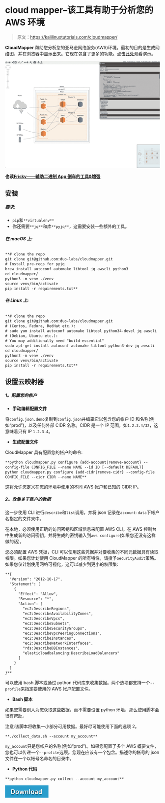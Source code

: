 # cloud mapper–该工具有助于分析您的 AWS 环境

> 原文：<https://kalilinuxtutorials.com/cloudmapper/>

**CloudMapper** 帮助您分析您的亚马逊网络服务(AWS)环境。最初的目的是生成网络图，并在浏览器中显示出来。它现在包含了更多的功能。点击[此处](https://duo-labs.github.io/cloudmapper/)观看演示。

![](img//4b5c0c2dcea27b6dd4bb91b5bdb0cf15.png)

**也读[Frisky——辅助二进制 App 倒车的工具&增强](https://kalilinuxtutorials.com/frisky/)**

## **安装**

##### **要求:**

*   `pip`和`**virtualenv**`
*   你还需要`**jq**`和库`**pyjq**`，这需要安装一些额外的工具。

###### **在 macOS 上:**

```
**# clone the repo
git clone git@github.com:duo-labs/cloudmapper.git
# Install pre-reqs for pyjq
brew install autoconf automake libtool jq awscli python3
cd cloudmapper/
python3 -m venv ./venv
source venv/bin/activate
pip install -r requirements.txt** 
```

###### **在 Linux 上:**

```
**# clone the repo
git clone git@github.com:duo-labs/cloudmapper.git
# (Centos, Fedora, RedHat etc.):
# sudo yum install autoconf automake libtool python34-devel jq awscli
# (Debian, Ubuntu etc.):
# You may additionally need "build-essential"
sudo apt-get install autoconf automake libtool python3-dev jq awscli
cd cloudmapper/
python3 -m venv ./venv
source venv/bin/activate
pip install -r requirements.txt** 
```

## **设置云映射器**

##### **1。配置您的帐户**

*   **手动编辑配置文件**

将`config.json.demo`复制到`config.json`并编辑它以包含您的帐户 ID 和名称(例如“prod”)，以及任何外部 CIDR 名称。CIDR 是一个 IP 范围，如`1.2.3.4/32`，这意味着只有 IP `1.2.3.4`。

*   **生成配置文件**

CloudMapper 具有配置您的帐户的命令:

```
**python cloudmapper.py configure {add-account|remove-account} --config-file CONFIG_FILE --name NAME --id ID [--default DEFAULT]
python cloudmapper.py configure {add-cidr|remove-cidr} --config-file CONFIG_FILE --cidr CIDR --name NAME** 
```

这将允许您定义在您的环境中使用的不同 AWS 帐户和已知的 CIDR IP。

##### **2。收集关于账户的数据**

这一步使用 CLI 进行`describe`和`list`调用，并将 json 记录在`account-data`下帐户名指定的文件夹中。

在本地，必须使用正确的访问密钥和区域信息来配置 AWS CLI。在 AWS 控制台中生成新的访问密钥，并将生成的密钥输入到`aws configure`(如果您还没有这样做的话)。

您必须配置 AWS 凭据，CLI 可以使用这些凭据并对要收集的不同元数据具有读取权限。如果您计划使用 CloudMapper 的所有特性，请授予`SecurityAudit`策略。如果您仅计划使用网络可视化，这可以减少到更小的权限集:

```
**{
  "Version": "2012-10-17",
  "Statement": [
    {
      "Effect": "Allow",
      "Resource": "*",
      "Action": [
        "ec2:DescribeRegions",
        "ec2:DescribeAvailabilityZones",
        "ec2:DescribeVpcs",
        "ec2:DescribeSubnets",
        "ec2:DescribeSecurityGroups",
        "ec2:DescribeVpcPeeringConnections",
        "ec2:DescribeInstances",
        "ec2:DescribeNetworkInterfaces",
        "rds:DescribeDBInstances",
        "elasticloadbalancing:DescribeLoadBalancers"
      ]
    }
  ]
}** 
```

可以使用 bash 脚本或通过 python 代码库来收集数据。两个选项都支持一个`--profile`来指定要使用的 AWS 帐户配置文件。

*   **Bash 脚本**

如果您需要别人为您获取这些数据，而不需要设置 python 环境，那么使用脚本会很有帮助。

注意:该脚本将收集一小部分可用数据。最好尽可能使用下面的选项 2。

```
**./collect_data.sh --account my_account** 
```

`my_account`只是您帐户的名称(例如“prod”)。如果您配置了多个 AWS 概要文件，您也可以传递一个`--profile`选项。您现在应该有一个包含。描述你的帐号的 json 文件在一个以帐号名命名的目录中。

*   **Python 代码**

```
**python cloudmapper.py collect --account my_account** 
```

[![](img//d861a9096555aeb1980fc054015933d7.png)](https://github.com/duo-labs/cloudmapper)